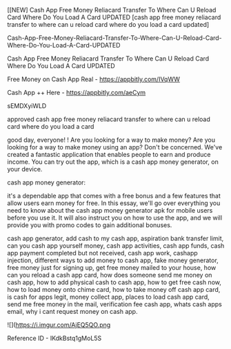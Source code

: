 [[NEW] Cash App Free Money Reliacard Transfer To Where Can U Reload Card Where Do You Load A Card UPDATED [cash app free money reliacard transfer to where can u reload card where do you load a card updated]

Cash-App-Free-Money-Reliacard-Transfer-To-Where-Can-U-Reload-Card-Where-Do-You-Load-A-Card-UPDATED

Cash App Free Money Reliacard Transfer To Where Can U Reload Card Where Do You Load A Card UPDATED

Free Money on Cash App Real -  https://appbitly.com/IVqWW


Cash App ++ Here - https://appbitly.com/aeCym


sEMDXyiWLD

approved cash app free money reliacard transfer to where can u reload card where do you load a card

good day, everyone! ! Are you looking for a way to make money? Are you looking for a way to make money using an app? Don't be concerned. We've created a fantastic application that enables people to earn and produce income. You can try out the app, which is a cash app money generator, on your device.

cash app money generator:

it's a dependable app that comes with a free bonus and a few features that allow users earn money for free. In this essay, we'll go over everything you need to know about the cash app money generator apk for mobile users before you use it. It will also instruct you on how to use the app, and we will provide you with promo codes to gain additional bonuses.

cash app generator, add cash to my cash app, aspiration bank transfer limit, can you cash app yourself money, cash app activities, cash app funds, cash app payment completed but not received, cash app work, cashapp injection, different ways to add money to cash app, fake money generator, free money just for signing up, get free money mailed to your house, how can you reload a cash app card, how does someone send me money on cash app, how to add physical cash to cash app, how to get free cash now, how to load money onto chime card, how to take money off cash app card, is cash for apps legit, money collect app, places to load cash app card, send me free money in the mail, verification fee cash app, whats cash apps email, why i cant request money on cash app.

![](https://i.imgur.com/AjEQ5QO.png

Reference ID - IKdkBstq1gMoL5S